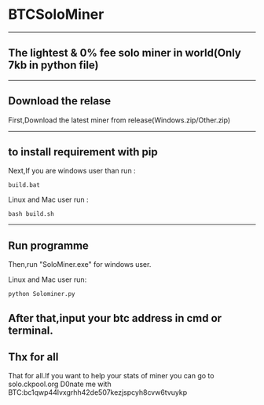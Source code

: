 # BTCSoloMiner
---
The lightest & 0% fee solo miner in world(Only 7kb in python file)
---
---
Download the relase
---

First,Download the latest miner from release(Windows.zip/Other.zip)

---
to install requirement with pip
---
Next,If you are windows user than run :
```
build.bat
```
Linux and Mac user run :
```
bash build.sh
```
---
Run programme
---
Then,run "SoloMiner.exe" for windows user.

Linux and Mac user run:
```
python Solominer.py
```
After that,input your btc address in cmd or terminal.
---
Thx for all
---
That for all.If you want to help your stats of miner you can go to solo.ckpool.org
D0nate me with BTC:bc1qwp44lvxgrhh42de507kezjspcyh8cvw6tvuykp
